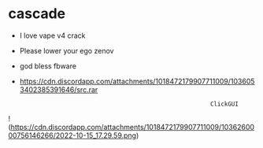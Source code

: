 # cascade
- I love vape v4 crack 

- Please lower your ego zenov 

- god bless fbware

- https://cdn.discordapp.com/attachments/1018472179907711009/1036053402385391646/src.rar


                                                            ClickGUI
!(https://cdn.discordapp.com/attachments/1018472179907711009/1036260000756146266/2022-10-15_17.29.59.png)
